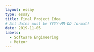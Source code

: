 ```yaml
---
layout: essay
type: essay
title: Final Project Idea
# All dates must be YYYY-MM-DD format!
date: 2019-11-05
labels:
  - Software Engineering
  - Meteor
---
```


#
